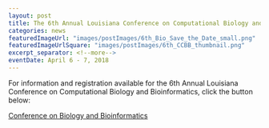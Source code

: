 ```yaml
---
layout: post
title: The 6th Annual Louisiana Conference on Computational Biology and Bioinformatics
categories: news
featuredImageUrl: "images/postImages/6th_Bio_Save_the_Date_small.png"
featuredImageUrlSquare: "images/postImages/6th_CCBB_thumbnail.png"
excerpt_separator: <!--more-->
eventDate: April 6 - 7, 2018
---
```

<p>For information and registration available for the 6th Annual Louisiana Conference on Computational Biology and Bioinformatics<!--more-->, click the button below:</p>
  <a class="button" href="{{ "/conference-on-biology-and-bioinformatics.html" | relative_url }}">Conference on Biology and Bioinformatics</a>
